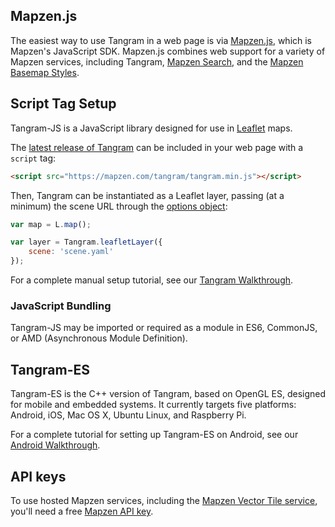 ## Mapzen.js

The easiest way to use Tangram in a web page is via [Mapzen.js](https://mapzen.com/documentation/mapzen-js/), which is Mapzen's JavaScript SDK. Mapzen.js combines web support for a variety of Mapzen services, including Tangram, [Mapzen Search](https://mapzen.com/products/search/), and the [Mapzen Basemap Styles](https://mapzen.com/documentation/cartography/styles/).

## Script Tag Setup

Tangram-JS is a JavaScript library designed for use in [Leaflet](http://leaflet.org) maps.

The [latest release of Tangram](github.com/tangrams/tangram/releases) can be included in your web page with a `script` tag:

```html
<script src="https://mapzen.com/tangram/tangram.min.js"></script>
```

Then, Tangram can be instantiated as a Leaflet layer, passing (at a minimum) the scene URL through the [options object](Tangram-Overview.md#leaflet-options):

```javascript
var map = L.map();

var layer = Tangram.leafletLayer({
    scene: 'scene.yaml'
});
```

For a complete manual setup tutorial, see our [Tangram Walkthrough](walkthrough.md).

### JavaScript Bundling

Tangram-JS may be imported or required as a module in ES6, CommonJS, or AMD (Asynchronous Module Definition).

## Tangram-ES

Tangram-ES is the C++ version of Tangram, based on OpenGL ES, designed for mobile and embedded systems. It currently targets five platforms: Android, iOS, Mac OS X, Ubuntu Linux, and Raspberry Pi.

For a complete tutorial for setting up Tangram-ES on Android, see our [Android Walkthrough](android-walkthrough.md).

## API keys

To use hosted Mapzen services, including the [Mapzen Vector Tile service](https://mapzen.com/projects/vector-tiles/), you'll need a free [Mapzen API key](https://mapzen.com/developers/).
